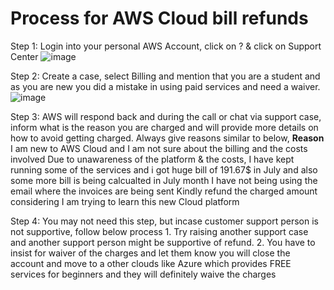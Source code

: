 # Process for AWS Cloud bill refunds

Step 1: Login into your personal AWS Account, click on ? & click on Support Center
        ![image](https://github.com/HandsOnDevOpsTraining/cloud-bill-refunds/assets/129347802/5e8da7c6-8f40-4a82-b7af-cef049813a37)

Step 2: Create a case, select Billing and mention that you are a student and as you are new you did a mistake in using paid services and need a waiver.
        ![image](https://github.com/HandsOnDevOpsTraining/cloud-bill-refunds/assets/129347802/b7dc634f-9b60-4ecf-bdb2-9201e4ae07cf)

Step 3: AWS will respond back and during the call or chat via support case, inform what is the reason you are charged and will provide more details on how to avoid getting charged.
        Always give reasons similar to below,
        **Reason**
        I am new to AWS Cloud and I am not sure about the billing and the costs involved
        Due to unawareness of the platform & the costs, I have kept running some of the services and i got huge bill of 191.67$ in July and also some more bill is being calcualted in July month
        I have not being using the email where the invoices are being sent
        Kindly refund the charged amount considering I am trying to learn this new Cloud platform

Step 4: You may not need this step, but incase customer support person is not supportive,  follow below process
        1. Try raising another support case and another support person might be supportive of refund.
        2. You have to insist for waiver of the charges and let them know you will close the account and move to a other clouds like Azure which provides FREE services for beginners and they will definitely waive the charges
